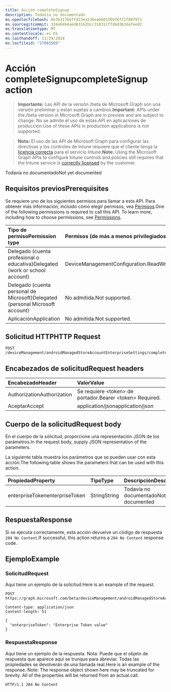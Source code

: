 ```yaml
---
title: Acción completeSignup
description: Todavía no documentado
ms.openlocfilehash: 0e3b317b67fd23ea536eab60156976ff2f88f971
ms.sourcegitcommit: 334e84b4aed63162bcc31831cffd6d363dafee02
ms.translationtype: MT
ms.contentlocale: es-ES
ms.lasthandoff: 11/29/2018
ms.locfileid: "27083569"
---
```

# <a name="completesignup-action"></a><span data-ttu-id="13652-103">Acción completeSignup</span><span class="sxs-lookup"><span data-stu-id="13652-103">completeSignup action</span></span>

> <span data-ttu-id="13652-104">**Importante:** Las API de la versión /beta de Microsoft Graph son una versión preliminar y están sujetas a cambios.</span><span class="sxs-lookup"><span data-stu-id="13652-104">**Important:** APIs under the /beta version in Microsoft Graph are in preview and are subject to change.</span></span> <span data-ttu-id="13652-105">No se admite el uso de estas API en aplicaciones de producción.</span><span class="sxs-lookup"><span data-stu-id="13652-105">Use of these APIs in production applications is not supported.</span></span>

> <span data-ttu-id="13652-106">**Nota:** El uso de las API de Microsoft Graph para configurar las directivas y los controles de Intune requiere que el cliente tenga la [licencia correcta](https://go.microsoft.com/fwlink/?linkid=839381) para el servicio Intune.</span><span class="sxs-lookup"><span data-stu-id="13652-106">**Note:** Using the Microsoft Graph APIs to configure Intune controls and policies still requires that the Intune service is [correctly licensed](https://go.microsoft.com/fwlink/?linkid=839381) by the customer.</span></span>

<span data-ttu-id="13652-107">Todavía no documentado</span><span class="sxs-lookup"><span data-stu-id="13652-107">Not yet documented</span></span>
## <a name="prerequisites"></a><span data-ttu-id="13652-108">Requisitos previos</span><span class="sxs-lookup"><span data-stu-id="13652-108">Prerequisites</span></span>
<span data-ttu-id="13652-p102">Se requiere uno de los siguientes permisos para llamar a esta API. Para obtener más información, incluido cómo elegir permisos, vea [Permisos](/graph/permissions-reference).</span><span class="sxs-lookup"><span data-stu-id="13652-p102">One of the following permissions is required to call this API. To learn more, including how to choose permissions, see [Permissions](/graph/permissions-reference).</span></span>

|<span data-ttu-id="13652-111">Tipo de permiso</span><span class="sxs-lookup"><span data-stu-id="13652-111">Permission type</span></span>|<span data-ttu-id="13652-112">Permisos (de más a menos privilegiados)</span><span class="sxs-lookup"><span data-stu-id="13652-112">Permissions (from most to least privileged)</span></span>|
|:---|:---|
|<span data-ttu-id="13652-113">Delegado (cuenta profesional o educativa)</span><span class="sxs-lookup"><span data-stu-id="13652-113">Delegated (work or school account)</span></span>|<span data-ttu-id="13652-114">DeviceManagementConfiguration.ReadWrite.All</span><span class="sxs-lookup"><span data-stu-id="13652-114">DeviceManagementConfiguration.ReadWrite.All</span></span>|
|<span data-ttu-id="13652-115">Delegado (cuenta personal de Microsoft)</span><span class="sxs-lookup"><span data-stu-id="13652-115">Delegated (personal Microsoft account)</span></span>|<span data-ttu-id="13652-116">No admitida.</span><span class="sxs-lookup"><span data-stu-id="13652-116">Not supported.</span></span>|
|<span data-ttu-id="13652-117">Aplicación</span><span class="sxs-lookup"><span data-stu-id="13652-117">Application</span></span>|<span data-ttu-id="13652-118">No admitida.</span><span class="sxs-lookup"><span data-stu-id="13652-118">Not supported.</span></span>|

## <a name="http-request"></a><span data-ttu-id="13652-119">Solicitud HTTP</span><span class="sxs-lookup"><span data-stu-id="13652-119">HTTP Request</span></span>
<!-- {
  "blockType": "ignored"
}
-->
``` http
POST /deviceManagement/androidManagedStoreAccountEnterpriseSettings/completeSignup
```

## <a name="request-headers"></a><span data-ttu-id="13652-120">Encabezados de solicitud</span><span class="sxs-lookup"><span data-stu-id="13652-120">Request headers</span></span>
|<span data-ttu-id="13652-121">Encabezado</span><span class="sxs-lookup"><span data-stu-id="13652-121">Header</span></span>|<span data-ttu-id="13652-122">Valor</span><span class="sxs-lookup"><span data-stu-id="13652-122">Value</span></span>|
|:---|:---|
|<span data-ttu-id="13652-123">Authorization</span><span class="sxs-lookup"><span data-stu-id="13652-123">Authorization</span></span>|<span data-ttu-id="13652-124">Se requiere &lt;token&gt; de portador.</span><span class="sxs-lookup"><span data-stu-id="13652-124">Bearer &lt;token&gt; Required.</span></span>|
|<span data-ttu-id="13652-125">Aceptar</span><span class="sxs-lookup"><span data-stu-id="13652-125">Accept</span></span>|<span data-ttu-id="13652-126">application/json</span><span class="sxs-lookup"><span data-stu-id="13652-126">application/json</span></span>|

## <a name="request-body"></a><span data-ttu-id="13652-127">Cuerpo de la solicitud</span><span class="sxs-lookup"><span data-stu-id="13652-127">Request body</span></span>
<span data-ttu-id="13652-128">En el cuerpo de la solicitud, proporcione una representación JSON de los parámetros.</span><span class="sxs-lookup"><span data-stu-id="13652-128">In the request body, supply JSON representation of the parameters.</span></span>

<span data-ttu-id="13652-129">La siguiente tabla muestra los parámetros que se pueden usar con esta acción.</span><span class="sxs-lookup"><span data-stu-id="13652-129">The following table shows the parameters that can be used with this action.</span></span>

|<span data-ttu-id="13652-130">Propiedad</span><span class="sxs-lookup"><span data-stu-id="13652-130">Property</span></span>|<span data-ttu-id="13652-131">Tipo</span><span class="sxs-lookup"><span data-stu-id="13652-131">Type</span></span>|<span data-ttu-id="13652-132">Descripción</span><span class="sxs-lookup"><span data-stu-id="13652-132">Description</span></span>|
|:---|:---|:---|
|<span data-ttu-id="13652-133">enterpriseToken</span><span class="sxs-lookup"><span data-stu-id="13652-133">enterpriseToken</span></span>|<span data-ttu-id="13652-134">String</span><span class="sxs-lookup"><span data-stu-id="13652-134">String</span></span>|<span data-ttu-id="13652-135">Todavía no documentado</span><span class="sxs-lookup"><span data-stu-id="13652-135">Not yet documented</span></span>|



## <a name="response"></a><span data-ttu-id="13652-136">Respuesta</span><span class="sxs-lookup"><span data-stu-id="13652-136">Response</span></span>
<span data-ttu-id="13652-137">Si se ejecuta correctamente, esta acción devuelve un código de respuesta `204 No Content`.</span><span class="sxs-lookup"><span data-stu-id="13652-137">If successful, this action returns a `204 No Content` response code.</span></span>

## <a name="example"></a><span data-ttu-id="13652-138">Ejemplo</span><span class="sxs-lookup"><span data-stu-id="13652-138">Example</span></span>
### <a name="request"></a><span data-ttu-id="13652-139">Solicitud</span><span class="sxs-lookup"><span data-stu-id="13652-139">Request</span></span>
<span data-ttu-id="13652-140">Aquí tiene un ejemplo de la solicitud.</span><span class="sxs-lookup"><span data-stu-id="13652-140">Here is an example of the request.</span></span>
``` http
POST https://graph.microsoft.com/beta/deviceManagement/androidManagedStoreAccountEnterpriseSettings/completeSignup

Content-type: application/json
Content-length: 51

{
  "enterpriseToken": "Enterprise Token value"
}
```

### <a name="response"></a><span data-ttu-id="13652-141">Respuesta</span><span class="sxs-lookup"><span data-stu-id="13652-141">Response</span></span>
<span data-ttu-id="13652-p103">Aquí tiene un ejemplo de la respuesta. Nota: Puede que el objeto de respuesta que aparece aquí se trunque para abreviar. Todas las propiedades se devolverán de una llamada real.</span><span class="sxs-lookup"><span data-stu-id="13652-p103">Here is an example of the response. Note: The response object shown here may be truncated for brevity. All of the properties will be returned from an actual call.</span></span>
``` http
HTTP/1.1 204 No Content
```





